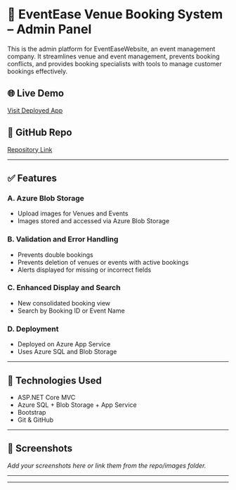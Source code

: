 # 🎉 EventEase Venue Booking System – Admin Panel

This is the admin platform for EventEaseWebsite, an event management company. It streamlines venue and event management, prevents booking conflicts, and provides booking specialists with tools to manage customer bookings effectively.

## 🌐 Live Demo
[Visit Deployed App](https://sibaeventeasewebsite-ckabgbg6agdnh7ds.southafricanorth-01.azurewebsites.net/)
## 🔗 GitHub Repo

[Repository Link](https://github.com/SibaCode/CLDV_POE)


---

## ✅ Features

### A. Azure Blob Storage
- Upload images for Venues and Events
- Images stored and accessed via Azure Blob Storage

### B. Validation and Error Handling
- Prevents double bookings
- Prevents deletion of venues or events with active bookings
- Alerts displayed for missing or incorrect fields

### C. Enhanced Display and Search
- New consolidated booking view
- Search by Booking ID or Event Name

### D. Deployment
- Deployed on Azure App Service
- Uses Azure SQL and Blob Storage

---

## 📂 Technologies Used

- ASP.NET Core MVC
- Azure SQL + Blob Storage + App Service
- Bootstrap
- Git & GitHub

---

## 📸 Screenshots

*Add your screenshots here or link them from the repo/images folder.*

---


---


